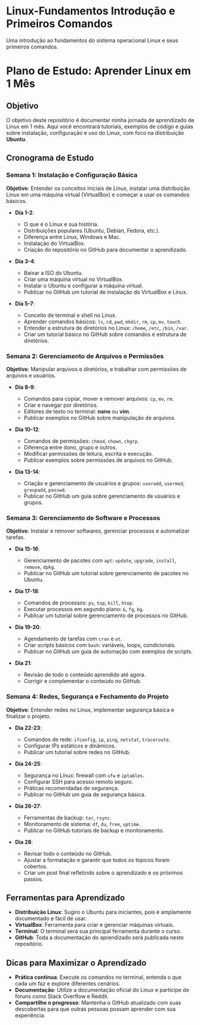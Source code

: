 # Linux-Fundamentos Introdução e Primeiros Comandos
Uma introdução ao fundamentos do sistema operacional Linux e seus primeiros comandos.

# Plano de Estudo: Aprender Linux em 1 Mês

## Objetivo
O objetivo deste repositório é documentar minha jornada de aprendizado de Linux em 1 mês. Aqui você encontrará tutoriais, exemplos de código e guias sobre instalação, configuração e uso do Linux, com foco na distribuição **Ubuntu**.

## Cronograma de Estudo

### Semana 1: Instalação e Configuração Básica
**Objetivo**: Entender os conceitos iniciais de Linux, instalar uma distribuição Linux em uma máquina virtual (VirtualBox) e começar a usar os comandos básicos.

- **Dia 1-2**:
  - O que é o Linux e sua história.
  - Distribuições populares (Ubuntu, Debian, Fedora, etc.).
  - Diferença entre Linux, Windows e Mac.
  - Instalação do VirtualBox.
  - Criação do repositório no GitHub para documentar o aprendizado.

- **Dia 3-4**:
  - Baixar a ISO do Ubuntu.
  - Criar uma máquina virtual no VirtualBox.
  - Instalar o Ubuntu e configurar a máquina virtual.
  - Publicar no GitHub um tutorial de instalação do VirtualBox e Linux.

- **Dia 5-7**:
  - Conceito de terminal e shell no Linux.
  - Aprender comandos básicos: `ls`, `cd`, `pwd`, `mkdir`, `rm`, `cp`, `mv`, `touch`.
  - Entender a estrutura de diretórios no Linux: `/home`, `/etc`, `/bin`, `/var`.
  - Criar um tutorial básico no GitHub sobre comandos e estrutura de diretórios.

### Semana 2: Gerenciamento de Arquivos e Permissões
**Objetivo**: Manipular arquivos e diretórios, e trabalhar com permissões de arquivos e usuários.

- **Dia 8-9**:
  - Comandos para copiar, mover e remover arquivos: `cp`, `mv`, `rm`.
  - Criar e navegar por diretórios.
  - Editores de texto no terminal: **nano** ou **vim**.
  - Publicar exemplos no GitHub sobre manipulação de arquivos.

- **Dia 10-12**:
  - Comandos de permissões: `chmod`, `chown`, `chgrp`.
  - Diferença entre dono, grupo e outros.
  - Modificar permissões de leitura, escrita e execução.
  - Publicar exemplos sobre permissões de arquivos no GitHub.

- **Dia 13-14**:
  - Criação e gerenciamento de usuários e grupos: `useradd`, `usermod`, `groupadd`, `passwd`.
  - Publicar no GitHub um guia sobre gerenciamento de usuários e grupos.

### Semana 3: Gerenciamento de Software e Processos
**Objetivo**: Instalar e remover softwares, gerenciar processos e automatizar tarefas.

- **Dia 15-16**:
  - Gerenciamento de pacotes com `apt`: `update`, `upgrade`, `install`, `remove`, `dpkg`.
  - Publicar no GitHub um tutorial sobre gerenciamento de pacotes no Ubuntu.

- **Dia 17-18**:
  - Comandos de processos: `ps`, `top`, `kill`, `htop`.
  - Executar processos em segundo plano: `&`, `fg`, `bg`.
  - Publicar um tutorial sobre gerenciamento de processos no GitHub.

- **Dia 19-20**:
  - Agendamento de tarefas com `cron` e `at`.
  - Criar scripts básicos com `bash`: variáveis, loops, condicionais.
  - Publicar no GitHub um guia de automação com exemplos de scripts.

- **Dia 21**:
  - Revisão de todo o conteúdo aprendido até agora.
  - Corrigir e complementar o conteúdo no GitHub.

### Semana 4: Redes, Segurança e Fechamento do Projeto
**Objetivo**: Entender redes no Linux, implementar segurança básica e finalizar o projeto.

- **Dia 22-23**:
  - Comandos de rede: `ifconfig`, `ip`, `ping`, `netstat`, `traceroute`.
  - Configurar IPs estáticos e dinâmicos.
  - Publicar um tutorial sobre redes no GitHub.

- **Dia 24-25**:
  - Segurança no Linux: firewall com `ufw` e `iptables`.
  - Configurar SSH para acesso remoto seguro.
  - Práticas recomendadas de segurança.
  - Publicar no GitHub um guia de segurança básica.

- **Dia 26-27**:
  - Ferramentas de backup: `tar`, `rsync`.
  - Monitoramento de sistema: `df`, `du`, `free`, `uptime`.
  - Publicar no GitHub tutoriais de backup e monitoramento.

- **Dia 28**:
  - Revisar todo o conteúdo no GitHub.
  - Ajustar a formatação e garantir que todos os tópicos foram cobertos.
  - Criar um post final refletindo sobre o aprendizado e os próximos passos.

## Ferramentas para Aprendizado
- **Distribuição Linux**: Sugiro o Ubuntu para iniciantes, pois é amplamente documentado e fácil de usar.
- **VirtualBox**: Ferramenta para criar e gerenciar máquinas virtuais.
- **Terminal**: O terminal será sua principal ferramenta durante o curso.
- **GitHub**: Toda a documentação do aprendizado será publicada neste repositório.

## Dicas para Maximizar o Aprendizado
- **Prática contínua**: Execute os comandos no terminal, entenda o que cada um faz e explore diferentes cenários.
- **Documentação**: Utilize a documentação oficial do Linux e participe de fóruns como Stack Overflow e Reddit.
- **Compartilhe o progresso**: Mantenha o GitHub atualizado com suas descobertas para que outras pessoas possam aprender com sua experiência.

